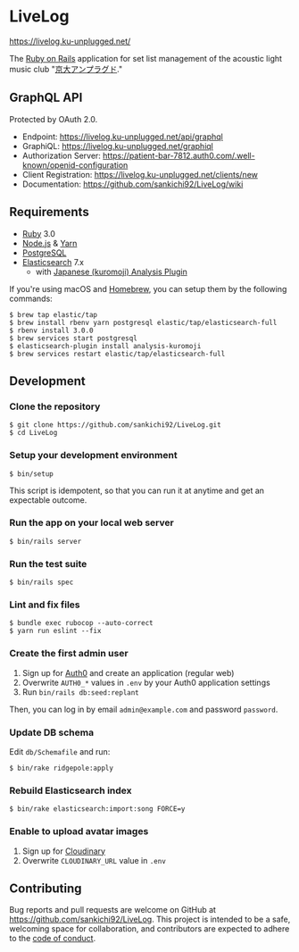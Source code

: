 # LiveLog

https://livelog.ku-unplugged.net/

The [Ruby on Rails](https://rubyonrails.org/) application for set list management of the acoustic light music club "[京大アンプラグド](http://ku-unplugged.net/)."

## GraphQL API

Protected by OAuth 2.0.

- Endpoint: https://livelog.ku-unplugged.net/api/graphql
- GraphiQL: https://livelog.ku-unplugged.net/graphiql
- Authorization Server: https://patient-bar-7812.auth0.com/.well-known/openid-configuration
- Client Registration: https://livelog.ku-unplugged.net/clients/new
- Documentation: https://github.com/sankichi92/LiveLog/wiki

## Requirements

- [Ruby](https://www.ruby-lang.org/) 3.0
- [Node.js](https://nodejs.org/) & [Yarn](https://yarnpkg.com/)
- [PostgreSQL](https://www.postgresql.org/)
- [Elasticsearch](https://www.elastic.co/guide/en/elasticsearch/) 7.x
  - with [Japanese (kuromoji) Analysis Plugin](https://www.elastic.co/guide/en/elasticsearch/plugins/current/analysis-kuromoji.html)

If you're using macOS and [Homebrew](https://brew.sh/), you can setup them by the following commands:

    $ brew tap elastic/tap
    $ brew install rbenv yarn postgresql elastic/tap/elasticsearch-full
    $ rbenv install 3.0.0
    $ brew services start postgresql
    $ elasticsearch-plugin install analysis-kuromoji
    $ brew services restart elastic/tap/elasticsearch-full

## Development

### Clone the repository

    $ git clone https://github.com/sankichi92/LiveLog.git
    $ cd LiveLog

### Setup your development environment

    $ bin/setup

This script is idempotent, so that you can run it at anytime and get an expectable outcome.

### Run the app on your local web server

    $ bin/rails server

### Run the test suite

    $ bin/rails spec

### Lint and fix files

    $ bundle exec rubocop --auto-correct
    $ yarn run eslint --fix

### Create the first admin user

1. Sign up for [Auth0](https://auth0.com/) and create an application (regular web)
2. Overwrite `AUTH0_*` values in `.env` by your Auth0 application settings
3. Run `bin/rails db:seed:replant`

Then, you can log in by email `admin@example.com` and password `password`.

### Update DB schema

Edit `db/Schemafile` and run:

    $ bin/rake ridgepole:apply

### Rebuild Elasticsearch index

    $ bin/rake elasticsearch:import:song FORCE=y

### Enable to upload avatar images

1. Sign up for [Cloudinary](https://cloudinary.com/)
2. Overwrite `CLOUDINARY_URL` value in `.env`

## Contributing

Bug reports and pull requests are welcome on GitHub at https://github.com/sankichi92/LiveLog. This project is intended to be a safe, welcoming space for collaboration, and contributors are expected to adhere to the [code of conduct](https://github.com/sankichi92/LiveLog/blob/master/CODE_OF_CONDUCT.md).
